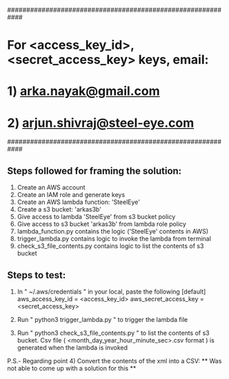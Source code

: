 ############################################################
#   For <access_key_id>, <secret_access_key> keys, email:  #
#   1) arka.nayak@gmail.com                                #
#   2) arjun.shivraj@steel-eye.com                         # 
############################################################




Steps followed for framing the solution:
-----------------------------------------
1) Create an AWS account
2) Create an IAM role and generate keys
3) Create an AWS lambda function: 'SteelEye'
4) Create a s3 bucket: 'arkas3b'
5) Give access to lambda 'SteelEye' from s3 bucket policy
6) Give access to s3 bucket 'arkas3b' from lambda role policy
7) lambda_function.py contains the logic ('SteelEye' contents in AWS)
8) trigger_lambda.py contains logic to invoke the lambda from terminal
9) check_s3_file_contents.py contains logic to list the contents of s3 bucket


Steps to test:
--------------
1) In  " ~/.aws/credentials " in your local, paste the following 
[default]
aws_access_key_id = <access_key_id>
aws_secret_access_key = <secret_access_key>

2) Run " python3 trigger_lambda.py " to trigger the lambda file

3)  Run " python3 check_s3_file_contents.py " to list the contents of s3 bucket.
    Csv file ( <month_day_year_hour_minute_sec>.csv format ) is generated when the lambda is invoked




P.S.- Regarding point 4) Convert the contents of the xml into a CSV:
        ** Was not able to come up with a solution for this **


